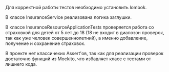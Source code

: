 Для корректной работы тестов необходимо установить lombok.

В классе InsuranceService реализована логика заглушки.

В классе InsuranceResourceApplicationTests проверяется работа со страховкой для детей от 5 лет до 18
(18 не входит в диапозон проверок, так как уже человек совершеннолетний), а именно
добавление, получение и сохранение страховок.

В проекте нет классичеких Assert'ов, так как для реализации проверок достаточно функций из Mockito,
что избавляет класс с тестами от лишнего кода.